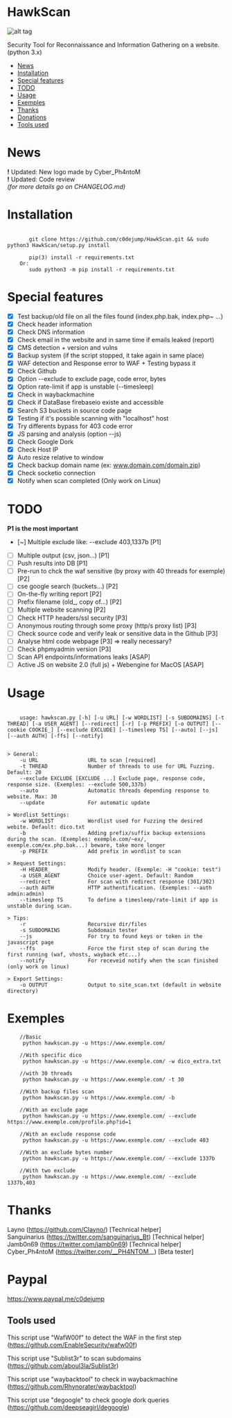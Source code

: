 # HawkScan

![alt tag](https://github.com/c0dejump/HawkScan/blob/master/static/hawkscan_logo.jpeg)

Security Tool for Reconnaissance and Information Gathering on a website. (python 3.x)

- [News](https://github.com/c0dejump/HawkScan/#News)
- [Installation](https://github.com/c0dejump/HawkScan/#Installation)
- [Special features](https://github.com/c0dejump/HawkScan/#Special-features)
- [TODO](https://github.com/c0dejump/HawkScan/#todo)
- [Usage](https://github.com/c0dejump/HawkScan/#usage)
- [Exemples](https://github.com/c0dejump/HawkScan/#exemples)
- [Thanks](https://github.com/c0dejump/HawkScan/#thanks)
- [Donations](https://github.com/c0dejump/HawkScan/#paypal)
- [Tools used](https://github.com/c0dejump/HawkScan/#tools-used)

# News
**!** Updated: New logo made by Cyber_Ph4ntoM   
**!** Updated: Code review        
*(for more details go on CHANGELOG.md)*   
 
# Installation
``` 

       git clone https://github.com/c0dejump/HawkScan.git && sudo python3 HawkScan/setup.py install

       pip(3) install -r requirements.txt 
    Or:    
       sudo python3 -m pip install -r requirements.txt

``` 

# Special features
 - [x] Test backup/old file on all the files found (index.php.bak, index.php~ ...)
 - [x] Check header information
 - [x] Check DNS information
 - [x] Check email in the website and in same time if emails leaked (report)
 - [x] CMS detection + version and vulns
 - [x] Backup system (if the script stopped, it take again in same place)
 - [x] WAF detection and Response error to WAF + Testing bypass it
 - [x] Check Github
 - [x] Option --exclude to exclude page, code error, bytes
 - [x] Option rate-limit if app is unstable (--timesleep)
 - [x] Check in waybackmachine
 - [x] Check if DataBase firebaseio existe and accessible
 - [x] Search S3 buckets in source code page
 - [x] Testing if it's possible scanning with "localhost" host
 - [x] Try differents bypass for 403 code error
 - [x] JS parsing and analysis (option --js)
 - [x] Check Google Dork 
 - [x] Check Host IP
 - [x] Auto resize relative to window
 - [x] Check backup domain name (ex: www.domain.com/domain.zip)
 - [x] Check socketio connection
 - [x] Notify when scan completed (Only work on Linux)
 
# TODO 
**P1 is the most important**

 - [~] Multiple exclude like: --exclude 403,1337b [P1]
 - [ ] Multiple output (csv, json...) [P1]
 - [ ] Push results into DB [P1]
 - [ ] Pre-run to chck the waf sensitive (by proxy with 40 threads for exemple) [P2]
 - [ ] cse google search (buckets...) [P2]
 - [ ] On-the-fly writing report [P2]
 - [ ] Prefix filename (old_, copy of...) [P2]
 - [ ] Multiple website scanning [P2]
 - [ ] Check HTTP headers/ssl security [P3]
 - [ ] Anonymous routing through some proxy (http/s proxy list) [P3]
 - [ ] Check source code and verify leak or sensitive data in the Github [P3]
 - [ ] Analyse html code webpage [P3] => really necessary?
 - [ ] Check phpmyadmin version [P3]
 - [ ] Scan API endpoints/informations leaks [ASAP]
 - [ ] Active JS on website 2.0 (full js) + Webengine for MacOS [ASAP]

# Usage
  
```
     
    usage: hawkscan.py [-h] [-u URL] [-w WORDLIST] [-s SUBDOMAINS] [-t THREAD] [-a USER_AGENT] [--redirect] [-r] [-p PREFIX] [-o OUTPUT] [--cookie COOKIE_] [--exclude EXCLUDE] [--timesleep TS] [--auto] [--js] [--auth AUTH] [-ffs] [--notify]  
 
```

``` 
> General:
    -u URL                URL to scan [required]
    -t THREAD             Number of threads to use for URL Fuzzing. Default: 20
    --exclude EXCLUDE [EXCLUDE ...] Exclude page, response code, response size. (Exemples: --exclude 500,337b)   
    --auto                Automatic threads depending response to website. Max: 30
    --update              For automatic update

> Wordlist Settings:
    -w WORDLIST           Wordlist used for Fuzzing the desired webite. Default: dico.txt     
    -b                    Adding prefix/suffix backup extensions during the scan. (Exemples: exemple.com/~ex/, exemple.com/ex.php.bak...) beware, take more longer
    -p PREFIX             Add prefix in wordlist to scan

> Request Settings:             
    -H HEADER_            Modify header. (Exemple: -H "cookie: test")    
    -a USER_AGENT         Choice user-agent. Default: Random    
    --redirect            For scan with redirect response (301/302)      
    --auth AUTH           HTTP authentification. (Exemples: --auth admin:admin)               
    --timesleep TS        To define a timesleep/rate-limit if app is unstable during scan.

> Tips:            
    -r                    Recursive dir/files      
    -s SUBDOMAINS         Subdomain tester         
    --js                  For try to found keys or token in the javascript page  
    --ffs                 Force the first step of scan during the first running (waf, vhosts, wayback etc...)              
    --notify              For receveid notify when the scan finished (only work on linux)

> Export Settings:                    
    -o OUTPUT             Output to site_scan.txt (default in website directory)            
```

# Exemples

```
    //Basic
     python hawkscan.py -u https://www.exemple.com/

    //With specific dico
     python hawkscan.py -u https://www.exemple.com/ -w dico_extra.txt

    //with 30 threads
     python hawkscan.py -u https://www.exemple.com/ -t 30

    //With backup files scan
     python hawkscan.py -u https://www.exemple.com/ -b

    //With an exclude page
     python hawkscan.py -u https://www.exemple.com/ --exclude https://www.exemple.com/profile.php?id=1

    //With an exclude response code
     python hawkscan.py -u https://www.exemple.com/ --exclude 403

    //With an exclude bytes number
     python hawkscan.py -u https://www.exemple.com/ --exclude 1337b 

    //With two exclude
     python hawkscan.py -u https://www.exemple.com/ --exclude 1337b,403

```

# Thanks
Layno (https://github.com/Clayno/) [Technical helper]      
Sanguinarius (https://twitter.com/sanguinarius_Bt) [Technical helper]  
Jamb0n69 (https://twitter.com/jamb0n69) [Technical helper]           
Cyber_Ph4ntoM (https://twitter.com/__PH4NTOM__) [Beta tester]


# Paypal

https://www.paypal.me/c0dejump

## Tools used

This script use "WafW00f" to detect the WAF in the first step (https://github.com/EnableSecurity/wafw00f)

This script use "Sublist3r" to scan subdomains (https://github.com/aboul3la/Sublist3r)

This script use "waybacktool" to check in waybackmachine (https://github.com/Rhynorater/waybacktool)

This script use "degoogle" to check google dork queries (https://github.com/deepseagirl/degoogle)
